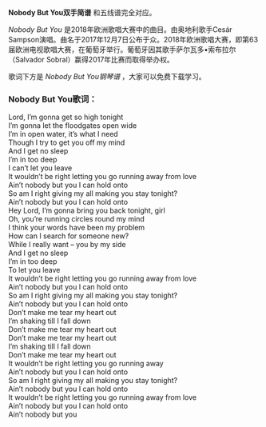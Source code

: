 

**Nobody But You双手简谱** 和五线谱完全对应。

_Nobody But You_ 是2018年欧洲歌唱大赛中的曲目。由奥地利歌手Cesár
Sampson演唱。曲名于2017年12月7日公布于众。2018年欧洲歌唱大赛，即第63届欧洲电视歌唱大赛，在葡萄牙举行。葡萄牙因其歌手萨尔瓦多•索布拉尔（Salvador
Sobral）赢得2017年比赛而取得举办权。

歌词下方是 _Nobody But You钢琴谱_ ，大家可以免费下载学习。

### Nobody But You歌词：

Lord, I’m gonna get so high tonight  
I’m gonna let the floodgates open wide  
I’m in open water, it’s what I need  
Though I try to get you off my mind  
And I get no sleep  
I’m in too deep  
I can’t let you leave  
It wouldn’t be right letting you go running away from love  
Ain’t nobody but you I can hold onto  
So am I right giving my all making you stay tonight?  
Ain’t nobody but you I can hold onto  
Hey Lord, I’m gonna bring you back tonight, girl  
Oh, you’re running circles round my mind  
I think your words have been my problem  
How can I search for someone new?  
While I really want – you by my side  
And I get no sleep  
I’m in too deep  
To let you leave  
It wouldn’t be right letting you go running away from love  
Ain’t nobody but you I can hold onto  
So am I right giving my all making you stay tonight?  
Ain’t nobody but you I can hold onto  
Don’t make me tear my heart out  
I’m shaking till I fall down  
Don’t make me tear my heart out  
Don’t make me tear my heart out  
I’m shaking till I fall down  
Don’t make me tear my heart out  
It wouldn’t be right letting you go running away  
Ain’t nobody but you I can hold onto  
So am I right giving my all making you stay tonight?  
Ain’t nobody but you I can hold onto  
It wouldn’t be right letting you go running away from love  
Ain’t nobody but you I can hold onto  
Ain’t nobody but you

